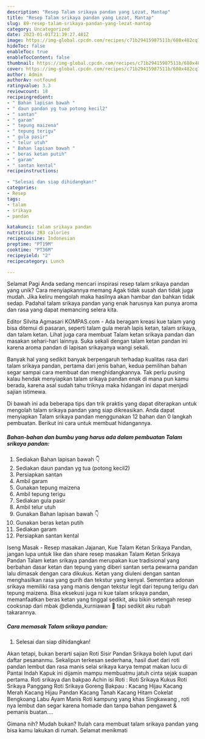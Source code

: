 ```yaml
---
description: "Resep Talam srikaya pandan yang Lezat, Mantap"
title: "Resep Talam srikaya pandan yang Lezat, Mantap"
slug: 89-resep-talam-srikaya-pandan-yang-lezat-mantap
category: Uncategorized
date: 2023-01-01T21:39:27.481Z
image: https://img-global.cpcdn.com/recipes/c71b29415987511b/680x482cq70/talam-srikaya-pandan-foto-resep-utama.jpg
hideToc: false
enableToc: true
enableTocContent: false
thumbnail: https://img-global.cpcdn.com/recipes/c71b29415987511b/680x482cq70/talam-srikaya-pandan-foto-resep-utama.jpg
cover: https://img-global.cpcdn.com/recipes/c71b29415987511b/680x482cq70/talam-srikaya-pandan-foto-resep-utama.jpg
author: Admin
authorAv: notfound
ratingvalue: 3.3
reviewcount: 18
recipeingredient:
- " Bahan lapisan bawah "
- " daun pandan yg tua potong kecil2"
- " santan"
- " garam"
- " tepung maizena"
- " tepung terigu"
- " gula pasir"
- " telur utuh"
- " Bahan lapisan bawah "
- " beras ketan putih"
- " garam"
- " santan kental"
recipeinstructions:

- "Selesai dan siap dihidangkan!"
categories:
- Resep
tags:
- talam
- srikaya
- pandan

katakunci: talam srikaya pandan 
nutrition: 283 calories
recipecuisine: Indonesian
preptime: "PT19M"
cooktime: "PT36M"
recipeyield: "2"
recipecategory: Lunch

---
```



Selamat Pagi Anda sedang mencari inspirasi resep talam srikaya pandan yang unik? Cara menyiapkannya memang Agak tidak susah dan tidak juga mudah. Jika keliru mengolah maka hasilnya akan hambar dan bahkan tidak sedap. Padahal talam srikaya pandan yang enak harusnya kan punya aroma dan rasa yang dapat memancing selera kita.


Editor Silvita Agmasari KOMPAS.com - Ada beragam kreasi kue talam yang bisa ditemui di pasaran, seperti talam gula merah lapis ketan, talam srikaya, dan talam ketan. Lihat juga cara membuat Talam ketan srikaya pandan dan masakan sehari-hari lainnya. Suka sekali dengan talam ketan pandan ini karena aroma pandan di lapisan srikayanya wangi sekali.

Banyak hal yang sedikit banyak berpengaruh terhadap kualitas rasa dari talam srikaya pandan, pertama dari jenis bahan, kedua pemilihan bahan segar sampai cara membuat dan menghidangkannya. Tak perlu pusing kalau hendak menyiapkan talam srikaya pandan enak di mana pun kamu berada, karena asal sudah tahu triknya maka hidangan ini dapat menjadi sajian istimewa.


Di bawah ini ada beberapa tips dan trik praktis yang dapat diterapkan untuk mengolah talam srikaya pandan yang siap dikreasikan. Anda dapat menyiapkan Talam srikaya pandan menggunakan 12 bahan dan 0 langkah pembuatan. Berikut ini cara untuk membuat hidangannya.

<!--inarticleads1-->

##### Bahan-bahan dan bumbu yang harus ada dalam pembuatan Talam srikaya pandan:

1. Sediakan  Bahan lapisan bawah 👇
1. Sediakan  daun pandan yg tua (potong kecil2)
1. Persiapkan  santan
1. Ambil  garam
1. Gunakan  tepung maizena
1. Ambil  tepung terigu
1. Sediakan  gula pasir
1. Ambil  telur utuh
1. Gunakan  Bahan lapisan bawah 👇
1. Gunakan  beras ketan putih
1. Sediakan  garam
1. Persiapkan  santan kental


Iseng Masak - Resep masakan Jajanan, Kue Talam Ketan Srikaya Pandan, jangan lupa untuk like dan share resep masakan Talam Ketan Srikaya Pandan Talam ketan srikaya pandan merupakan kue tradisional yang berbahan dasar ketan dan tepung yang diberi santan serta pewarna pandan lalu dimasak dengan cara dikukus. Ketan yang diuleni dengan santan menghasilkan rasa yang gurih dan tekstur yang kenyal. Sementara adonan srikaya memiliki rasa yang manis dengan tekstur legit dari tepung terigu dan tepung maizena. Bisa eksekusi juga ni kue talam srikaya pandan, memanfaatkan beras ketan yang tinggal sedikit, aku bikin setengah resep cooksnap dari mbak @dienda_kurniawan 🤗 tapi sedikit aku rubah takarannya. 

<!--inarticleads2-->

##### Cara memasak Talam srikaya pandan:


1. Selesai dan siap dihidangkan!

Akan tetapi, bukan berarti sajian Roti Sisir Pandan Srikaya boleh luput dari daftar pesananmu. Sekalipun terkesan sederhana, hasil duet dari roti pandan lembut dan rasa manis selai srikaya karya tempat makan lucu di Pantai Indah Kapuk ini dijamin mampu membuatmu jatuh cinta sejak suapan pertama. Roti srikaya dan bakpao Achin isi Roti : Roti Srikaya Kukus Roti Srikaya Panggang Roti Srikaya Goreng Bakpau : Kacang Hijau Kacang Merah Kacang Hijau Pandan Kacang Tanah Kacang Hitam Cokelat Bengkoang Labu Ayam Manis Roti kampung yang khas Singkawang , roti nya lembut dan segar karena homade dan tanpa bahan pengawet &amp; pemanis buatan.… 

Gimana nih? Mudah bukan? Itulah cara membuat talam srikaya pandan yang bisa kamu lakukan di rumah. Selamat menikmati
